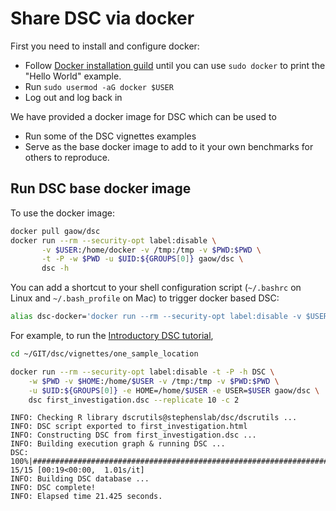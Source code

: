 # Share DSC via docker

First you need to install and configure docker:
- Follow [Docker installation guild](https://www.docker.com/community-edition) until you can use `sudo docker` to print the "Hello World" example.
- Run `sudo usermod -aG docker $USER`
- Log out and log back in

We have provided a docker image for DSC which can be used to

- Run some of the DSC vignettes examples
- Serve as the base docker image to add to it your own benchmarks for others to reproduce.

## Run DSC base docker image

To use the docker image:

```bash
docker pull gaow/dsc
docker run --rm --security-opt label:disable \
       -v $USER:/home/docker -v /tmp:/tmp -v $PWD:$PWD \
       -t -P -w $PWD -u $UID:${GROUPS[0]} gaow/dsc \
       dsc -h
```

You can add a shortcut to your shell configuration script (`~/.bashrc` on Linux and `~/.bash_profile` on Mac) to trigger docker based DSC:

```bash
alias dsc-docker='docker run --rm --security-opt label:disable -v $USER:/home/docker -v /tmp:/tmp -v $PWD:$PWD -t -P -w $PWD -u $UID:${GROUPS[0]} gaow/dsc dsc'
```

For example, to run the [Introductory DSC tutorial](../tutorials/Intro_DSC.html),



```bash
cd ~/GIT/dsc/vignettes/one_sample_location
```

```bash
docker run --rm --security-opt label:disable -t -P -h DSC \
    -w $PWD -v $HOME:/home/$USER -v /tmp:/tmp -v $PWD:$PWD \
    -u $UID:${GROUPS[0]} -e HOME=/home/$USER -e USER=$USER gaow/dsc \
    dsc first_investigation.dsc --replicate 10 -c 2
```

```
INFO: Checking R library dscrutils@stephenslab/dsc/dscrutils ...
INFO: DSC script exported to first_investigation.html
INFO: Constructing DSC from first_investigation.dsc ...
INFO: Building execution graph & running DSC ...
DSC: 100%|######################################################################| 15/15 [00:19<00:00,  1.01s/it]
INFO: Building DSC database ...
INFO: DSC complete!
INFO: Elapsed time 21.425 seconds.
```